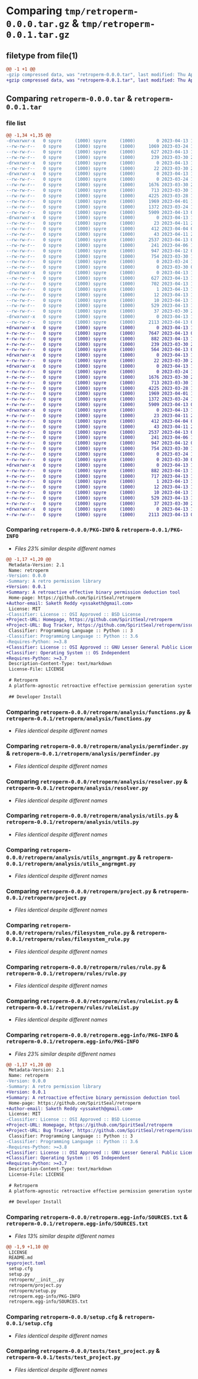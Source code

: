 # Comparing `tmp/retroperm-0.0.0.tar.gz` & `tmp/retroperm-0.0.1.tar.gz`

## filetype from file(1)

```diff
@@ -1 +1 @@
-gzip compressed data, was "retroperm-0.0.0.tar", last modified: Thu Apr 13 10:00:04 2023, max compression
+gzip compressed data, was "retroperm-0.0.1.tar", last modified: Thu Apr 13 10:08:45 2023, max compression
```

## Comparing `retroperm-0.0.0.tar` & `retroperm-0.0.1.tar`

### file list

```diff
@@ -1,34 +1,35 @@
-drwxrwxr-x   0 spyre     (1000) spyre     (1000)        0 2023-04-13 10:00:04.631225 retroperm-0.0.0/
--rw-rw-r--   0 spyre     (1000) spyre     (1000)     1069 2023-03-24 14:47:52.000000 retroperm-0.0.0/LICENSE
--rw-rw-r--   0 spyre     (1000) spyre     (1000)      627 2023-04-13 10:00:04.631225 retroperm-0.0.0/PKG-INFO
--rw-rw-r--   0 spyre     (1000) spyre     (1000)      239 2023-03-30 22:52:41.000000 retroperm-0.0.0/README.md
-drwxrwxr-x   0 spyre     (1000) spyre     (1000)        0 2023-04-13 10:00:04.631225 retroperm-0.0.0/retroperm/
--rw-rw-r--   0 spyre     (1000) spyre     (1000)       22 2023-03-30 22:52:41.000000 retroperm-0.0.0/retroperm/__init__.py
-drwxrwxr-x   0 spyre     (1000) spyre     (1000)        0 2023-04-13 10:00:04.631225 retroperm-0.0.0/retroperm/analysis/
--rw-rw-r--   0 spyre     (1000) spyre     (1000)        0 2023-03-24 14:52:41.000000 retroperm-0.0.0/retroperm/analysis/__init__.py
--rw-rw-r--   0 spyre     (1000) spyre     (1000)     1676 2023-03-30 22:52:41.000000 retroperm-0.0.0/retroperm/analysis/functions.py
--rw-rw-r--   0 spyre     (1000) spyre     (1000)      713 2023-03-30 15:19:36.000000 retroperm-0.0.0/retroperm/analysis/permfinder.py
--rw-rw-r--   0 spyre     (1000) spyre     (1000)     4225 2023-03-28 14:41:57.000000 retroperm-0.0.0/retroperm/analysis/resolver.py
--rw-rw-r--   0 spyre     (1000) spyre     (1000)     1969 2023-04-01 19:20:53.000000 retroperm-0.0.0/retroperm/analysis/utils.py
--rw-rw-r--   0 spyre     (1000) spyre     (1000)     1372 2023-03-24 18:26:08.000000 retroperm-0.0.0/retroperm/analysis/utils_angrmgmt.py
--rw-rw-r--   0 spyre     (1000) spyre     (1000)     5909 2023-04-13 05:42:14.000000 retroperm-0.0.0/retroperm/project.py
-drwxrwxr-x   0 spyre     (1000) spyre     (1000)        0 2023-04-13 10:00:04.631225 retroperm-0.0.0/retroperm/rules/
--rw-rw-r--   0 spyre     (1000) spyre     (1000)       23 2023-04-11 22:53:49.000000 retroperm-0.0.0/retroperm/rules/__init__.py
--rw-rw-r--   0 spyre     (1000) spyre     (1000)      412 2023-04-04 07:23:47.000000 retroperm-0.0.0/retroperm/rules/data.py
--rw-rw-r--   0 spyre     (1000) spyre     (1000)       43 2023-04-11 22:53:49.000000 retroperm-0.0.0/retroperm/rules/default_rules.py
--rw-rw-r--   0 spyre     (1000) spyre     (1000)     2537 2023-04-13 05:40:22.000000 retroperm-0.0.0/retroperm/rules/filesystem_rule.py
--rw-rw-r--   0 spyre     (1000) spyre     (1000)      241 2023-04-06 17:49:41.000000 retroperm-0.0.0/retroperm/rules/pathrules.py
--rw-rw-r--   0 spyre     (1000) spyre     (1000)      947 2023-04-12 04:17:48.000000 retroperm-0.0.0/retroperm/rules/rule.py
--rw-rw-r--   0 spyre     (1000) spyre     (1000)      754 2023-03-30 17:57:42.000000 retroperm-0.0.0/retroperm/rules/ruleList.py
--rw-rw-r--   0 spyre     (1000) spyre     (1000)        0 2023-03-24 14:52:22.000000 retroperm-0.0.0/retroperm/rules/rules.py
--rw-rw-r--   0 spyre     (1000) spyre     (1000)        0 2023-03-30 01:49:39.000000 retroperm-0.0.0/retroperm/setup.py
-drwxrwxr-x   0 spyre     (1000) spyre     (1000)        0 2023-04-13 10:00:04.631225 retroperm-0.0.0/retroperm.egg-info/
--rw-rw-r--   0 spyre     (1000) spyre     (1000)      627 2023-04-13 10:00:04.000000 retroperm-0.0.0/retroperm.egg-info/PKG-INFO
--rw-rw-r--   0 spyre     (1000) spyre     (1000)      702 2023-04-13 10:00:04.000000 retroperm-0.0.0/retroperm.egg-info/SOURCES.txt
--rw-rw-r--   0 spyre     (1000) spyre     (1000)        1 2023-04-13 10:00:04.000000 retroperm-0.0.0/retroperm.egg-info/dependency_links.txt
--rw-rw-r--   0 spyre     (1000) spyre     (1000)       12 2023-04-13 10:00:04.000000 retroperm-0.0.0/retroperm.egg-info/requires.txt
--rw-rw-r--   0 spyre     (1000) spyre     (1000)       10 2023-04-13 10:00:04.000000 retroperm-0.0.0/retroperm.egg-info/top_level.txt
--rw-rw-r--   0 spyre     (1000) spyre     (1000)      529 2023-04-13 10:00:04.635225 retroperm-0.0.0/setup.cfg
--rw-rw-r--   0 spyre     (1000) spyre     (1000)       37 2023-03-30 22:52:41.000000 retroperm-0.0.0/setup.py
-drwxrwxr-x   0 spyre     (1000) spyre     (1000)        0 2023-04-13 10:00:04.631225 retroperm-0.0.0/tests/
--rw-rw-r--   0 spyre     (1000) spyre     (1000)     2113 2023-04-13 05:45:01.000000 retroperm-0.0.0/tests/test_project.py
+drwxrwxr-x   0 spyre     (1000) spyre     (1000)        0 2023-04-13 10:08:45.477744 retroperm-0.0.1/
+-rw-rw-r--   0 spyre     (1000) spyre     (1000)     7647 2023-04-13 09:48:15.000000 retroperm-0.0.1/LICENSE
+-rw-rw-r--   0 spyre     (1000) spyre     (1000)      882 2023-04-13 10:08:45.477744 retroperm-0.0.1/PKG-INFO
+-rw-rw-r--   0 spyre     (1000) spyre     (1000)      239 2023-03-30 22:52:41.000000 retroperm-0.0.1/README.md
+-rw-rw-r--   0 spyre     (1000) spyre     (1000)      564 2023-04-13 09:57:58.000000 retroperm-0.0.1/pyproject.toml
+drwxrwxr-x   0 spyre     (1000) spyre     (1000)        0 2023-04-13 10:08:45.473744 retroperm-0.0.1/retroperm/
+-rw-rw-r--   0 spyre     (1000) spyre     (1000)       22 2023-03-30 22:52:41.000000 retroperm-0.0.1/retroperm/__init__.py
+drwxrwxr-x   0 spyre     (1000) spyre     (1000)        0 2023-04-13 10:08:45.473744 retroperm-0.0.1/retroperm/analysis/
+-rw-rw-r--   0 spyre     (1000) spyre     (1000)        0 2023-03-24 14:52:41.000000 retroperm-0.0.1/retroperm/analysis/__init__.py
+-rw-rw-r--   0 spyre     (1000) spyre     (1000)     1676 2023-03-30 22:52:41.000000 retroperm-0.0.1/retroperm/analysis/functions.py
+-rw-rw-r--   0 spyre     (1000) spyre     (1000)      713 2023-03-30 15:19:36.000000 retroperm-0.0.1/retroperm/analysis/permfinder.py
+-rw-rw-r--   0 spyre     (1000) spyre     (1000)     4225 2023-03-28 14:41:57.000000 retroperm-0.0.1/retroperm/analysis/resolver.py
+-rw-rw-r--   0 spyre     (1000) spyre     (1000)     1969 2023-04-01 19:20:53.000000 retroperm-0.0.1/retroperm/analysis/utils.py
+-rw-rw-r--   0 spyre     (1000) spyre     (1000)     1372 2023-03-24 18:26:08.000000 retroperm-0.0.1/retroperm/analysis/utils_angrmgmt.py
+-rw-rw-r--   0 spyre     (1000) spyre     (1000)     5909 2023-04-13 05:42:14.000000 retroperm-0.0.1/retroperm/project.py
+drwxrwxr-x   0 spyre     (1000) spyre     (1000)        0 2023-04-13 10:08:45.473744 retroperm-0.0.1/retroperm/rules/
+-rw-rw-r--   0 spyre     (1000) spyre     (1000)       23 2023-04-11 22:53:49.000000 retroperm-0.0.1/retroperm/rules/__init__.py
+-rw-rw-r--   0 spyre     (1000) spyre     (1000)      412 2023-04-04 07:23:47.000000 retroperm-0.0.1/retroperm/rules/data.py
+-rw-rw-r--   0 spyre     (1000) spyre     (1000)       43 2023-04-11 22:53:49.000000 retroperm-0.0.1/retroperm/rules/default_rules.py
+-rw-rw-r--   0 spyre     (1000) spyre     (1000)     2537 2023-04-13 05:40:22.000000 retroperm-0.0.1/retroperm/rules/filesystem_rule.py
+-rw-rw-r--   0 spyre     (1000) spyre     (1000)      241 2023-04-06 17:49:41.000000 retroperm-0.0.1/retroperm/rules/pathrules.py
+-rw-rw-r--   0 spyre     (1000) spyre     (1000)      947 2023-04-12 04:17:48.000000 retroperm-0.0.1/retroperm/rules/rule.py
+-rw-rw-r--   0 spyre     (1000) spyre     (1000)      754 2023-03-30 17:57:42.000000 retroperm-0.0.1/retroperm/rules/ruleList.py
+-rw-rw-r--   0 spyre     (1000) spyre     (1000)        0 2023-03-24 14:52:22.000000 retroperm-0.0.1/retroperm/rules/rules.py
+-rw-rw-r--   0 spyre     (1000) spyre     (1000)        0 2023-03-30 01:49:39.000000 retroperm-0.0.1/retroperm/setup.py
+drwxrwxr-x   0 spyre     (1000) spyre     (1000)        0 2023-04-13 10:08:45.473744 retroperm-0.0.1/retroperm.egg-info/
+-rw-rw-r--   0 spyre     (1000) spyre     (1000)      882 2023-04-13 10:08:45.000000 retroperm-0.0.1/retroperm.egg-info/PKG-INFO
+-rw-rw-r--   0 spyre     (1000) spyre     (1000)      717 2023-04-13 10:08:45.000000 retroperm-0.0.1/retroperm.egg-info/SOURCES.txt
+-rw-rw-r--   0 spyre     (1000) spyre     (1000)        1 2023-04-13 10:08:45.000000 retroperm-0.0.1/retroperm.egg-info/dependency_links.txt
+-rw-rw-r--   0 spyre     (1000) spyre     (1000)       12 2023-04-13 10:08:45.000000 retroperm-0.0.1/retroperm.egg-info/requires.txt
+-rw-rw-r--   0 spyre     (1000) spyre     (1000)       10 2023-04-13 10:08:45.000000 retroperm-0.0.1/retroperm.egg-info/top_level.txt
+-rw-rw-r--   0 spyre     (1000) spyre     (1000)      529 2023-04-13 10:08:45.477744 retroperm-0.0.1/setup.cfg
+-rw-rw-r--   0 spyre     (1000) spyre     (1000)       37 2023-03-30 22:52:41.000000 retroperm-0.0.1/setup.py
+drwxrwxr-x   0 spyre     (1000) spyre     (1000)        0 2023-04-13 10:08:45.477744 retroperm-0.0.1/tests/
+-rw-rw-r--   0 spyre     (1000) spyre     (1000)     2113 2023-04-13 05:45:01.000000 retroperm-0.0.1/tests/test_project.py
```

### Comparing `retroperm-0.0.0/PKG-INFO` & `retroperm-0.0.1/PKG-INFO`

 * *Files 23% similar despite different names*

```diff
@@ -1,17 +1,20 @@
 Metadata-Version: 2.1
 Name: retroperm
-Version: 0.0.0
-Summary: A retro permission library
+Version: 0.0.1
+Summary: A retroactive effective binary permission deduction tool
 Home-page: https://github.com/SpiritSeal/retroperm
+Author-email: Saketh Reddy <yssaketh@gmail.com>
 License: MIT
-Classifier: License :: OSI Approved :: BSD License
+Project-URL: Homepage, https://github.com/SpiritSeal/retroperm
+Project-URL: Bug Tracker, https://github.com/SpiritSeal/retroperm/issues
 Classifier: Programming Language :: Python :: 3
-Classifier: Programming Language :: Python :: 3.6
-Requires-Python: >=3.8
+Classifier: License :: OSI Approved :: GNU Lesser General Public License v3 or later (LGPLv3+)
+Classifier: Operating System :: OS Independent
+Requires-Python: >=3.7
 Description-Content-Type: text/markdown
 License-File: LICENSE
 
 # Retroperm
 A platform-agnostic retroactive effective permission generation system for compiled executables built using angr
 
 ## Developer Install
```

### Comparing `retroperm-0.0.0/retroperm/analysis/functions.py` & `retroperm-0.0.1/retroperm/analysis/functions.py`

 * *Files identical despite different names*

### Comparing `retroperm-0.0.0/retroperm/analysis/permfinder.py` & `retroperm-0.0.1/retroperm/analysis/permfinder.py`

 * *Files identical despite different names*

### Comparing `retroperm-0.0.0/retroperm/analysis/resolver.py` & `retroperm-0.0.1/retroperm/analysis/resolver.py`

 * *Files identical despite different names*

### Comparing `retroperm-0.0.0/retroperm/analysis/utils.py` & `retroperm-0.0.1/retroperm/analysis/utils.py`

 * *Files identical despite different names*

### Comparing `retroperm-0.0.0/retroperm/analysis/utils_angrmgmt.py` & `retroperm-0.0.1/retroperm/analysis/utils_angrmgmt.py`

 * *Files identical despite different names*

### Comparing `retroperm-0.0.0/retroperm/project.py` & `retroperm-0.0.1/retroperm/project.py`

 * *Files identical despite different names*

### Comparing `retroperm-0.0.0/retroperm/rules/filesystem_rule.py` & `retroperm-0.0.1/retroperm/rules/filesystem_rule.py`

 * *Files identical despite different names*

### Comparing `retroperm-0.0.0/retroperm/rules/rule.py` & `retroperm-0.0.1/retroperm/rules/rule.py`

 * *Files identical despite different names*

### Comparing `retroperm-0.0.0/retroperm/rules/ruleList.py` & `retroperm-0.0.1/retroperm/rules/ruleList.py`

 * *Files identical despite different names*

### Comparing `retroperm-0.0.0/retroperm.egg-info/PKG-INFO` & `retroperm-0.0.1/retroperm.egg-info/PKG-INFO`

 * *Files 23% similar despite different names*

```diff
@@ -1,17 +1,20 @@
 Metadata-Version: 2.1
 Name: retroperm
-Version: 0.0.0
-Summary: A retro permission library
+Version: 0.0.1
+Summary: A retroactive effective binary permission deduction tool
 Home-page: https://github.com/SpiritSeal/retroperm
+Author-email: Saketh Reddy <yssaketh@gmail.com>
 License: MIT
-Classifier: License :: OSI Approved :: BSD License
+Project-URL: Homepage, https://github.com/SpiritSeal/retroperm
+Project-URL: Bug Tracker, https://github.com/SpiritSeal/retroperm/issues
 Classifier: Programming Language :: Python :: 3
-Classifier: Programming Language :: Python :: 3.6
-Requires-Python: >=3.8
+Classifier: License :: OSI Approved :: GNU Lesser General Public License v3 or later (LGPLv3+)
+Classifier: Operating System :: OS Independent
+Requires-Python: >=3.7
 Description-Content-Type: text/markdown
 License-File: LICENSE
 
 # Retroperm
 A platform-agnostic retroactive effective permission generation system for compiled executables built using angr
 
 ## Developer Install
```

### Comparing `retroperm-0.0.0/retroperm.egg-info/SOURCES.txt` & `retroperm-0.0.1/retroperm.egg-info/SOURCES.txt`

 * *Files 13% similar despite different names*

```diff
@@ -1,9 +1,10 @@
 LICENSE
 README.md
+pyproject.toml
 setup.cfg
 setup.py
 retroperm/__init__.py
 retroperm/project.py
 retroperm/setup.py
 retroperm.egg-info/PKG-INFO
 retroperm.egg-info/SOURCES.txt
```

### Comparing `retroperm-0.0.0/setup.cfg` & `retroperm-0.0.1/setup.cfg`

 * *Files identical despite different names*

### Comparing `retroperm-0.0.0/tests/test_project.py` & `retroperm-0.0.1/tests/test_project.py`

 * *Files identical despite different names*


